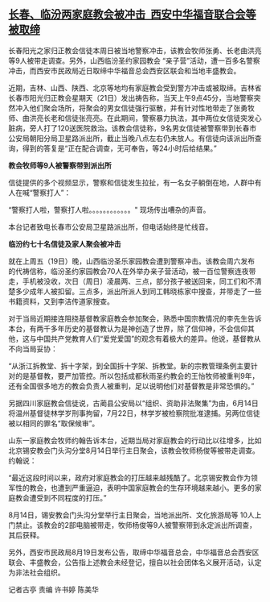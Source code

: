 <!--1661151161000-->
[长春、临汾两家庭教会被冲击  西安中华福音联合会等被取缔](https://www.rfa.org/mandarin/yataibaodao/shehui/gt2-08222022025223.html)
------

<p><span style="font-weight: 400;">长春阳光之家归正教会信徒本周日被当地警察冲击，该教会牧师张勇、长老曲洪亮等9人被带走调查。另外，山西临汾圣约家园教会 “亲子营”活动，遭一百多名警察冲击，而西安市民政局近日取缔中华福音总会西安区联会和当地丰盛教会。</span></p><p><span style="font-weight: 400;">近期，吉林、山西、陕西、北京等地均有家庭教会受到警方冲击或被取缔。吉林省长春市阳光归正教会星期天（21日）发出祷告称，当天上午9点45分，当地警察突然冲入他们聚会场所，将聚会的男女信徒强行驱散，并有针对性地带走了张勇牧师、曲洪亮长老和信徒张亮亮。在此期间，警察暴力执法，其中两位女信徒突发心脏病，旁人打了120送医院救治。该教会信徒称，9名男女信徒被警察带到长春市公安局朝阳分局卫星路派出所，截止当晚八点左右仍未放人。有信徒向该派出所查询，得到的答复是“正在配合调查，无可奉告，等24小时后给结果。”</span></p><p><b>教会牧师等9人被警察带到派出所</b></p><p><span style="font-weight: 400;">信徒提供的多个视频显示，警察和信徒发生拉扯，有一名女子躺倒在地，人群中有人在喊“警察打人”：</span></p><p><span style="font-weight: 400;">“警察打人啦，警察打人啦。。。。。。。。。。。。" 现场传出嘈杂的声音。</span></p><p><span style="font-weight: 400;">本台记者致电长春市公安局卫星路派出所，但电话始终是忙线音。</span></p><p><b>临汾约七十名信徒及家人聚会被冲击</b></p><p><span style="font-weight: 400;">就在上周五（19日）晚，山西临汾圣乐家园教会遭到警察冲击。该教会周六发布的代祷信称，临汾圣约家园教会70人在外举办亲子营活动，被一百位警察连夜带走，手机被没收，次日（周日）凌晨两、三点，部分孩子被送回来，同工们和不清楚多少成年人被扣留。三点多，派出所派人到同工韩晓栋家中搜查，并带走了一些书籍资料，又到李洁传道家搜查。</span></p><p><span style="font-weight: 400;">对于当局近期接连阻挠基督教家庭教会参加聚会，熟悉中国宗教情况的李先生告诉本台，有两千多年历史的基督教认为是神创造了世界，除了信仰神，不会信仰其他，这与中国共产党教育人们“爱党爱国”的观念有着极大的差异。他说，基督教从不向当局妥协：</span></p><p><span style="font-weight: 400;">“从浙江拆教堂、拆十字架，到全国拆十字架、拆教堂。新的宗教管理条例主要针对的是基督教，要严加管控。所以包括成都秋雨圣约教会的王怡牧师被重判9年，还有全国很多地方的教会负责人被重判，足以说明他们对基督教是非常恐惧的。”</span></p><p><span style="font-weight: 400;">另据四川家庭教会信徒说，古蔺县公安局以“组织、资助非法聚集”为由，6月14日将温州基督徒林学岁刑事拘留，7月22日，林学岁被检察院批准逮捕。另两位信徒被以相同的罪名“取保候审”。</span></p><p><span style="font-weight: 400;">山东一家庭教会牧师约翰告诉本台，近期当局对家庭教会的行动比以往增多，比如北京锡安教会门头沟分堂8月14日举行主日聚会，该教会牧师杨俊等被带走调查。约翰说：</span></p><p><span style="font-weight: 400;">“最近这段时间以来，政府对家庭教会的打压越来越残酷了。北京锡安教会作为领军性的教会，也遭到严重逼迫，表明中国家庭教会的生存环境越来越小。更多的家庭教会遭受到不同程度的打压。”</span></p><p><span style="font-weight: 400;">8月14日，锡安教会门头沟分堂举行主日聚会，当地派出所、文化旅游局等 10人上门禁止。该教会的2部电脑被带走，牧师杨俊等9人被警察带到永定派出所调查，其后获释。</span></p><p><span style="font-weight: 400;">另外，西安市民政局8月19日发布公告，取缔中华福音总会，中华福音总会西安区联会、丰盛教会，公告指上述教会未经登记，擅自以社会团体名义展开活动，认定为非法社会组织。</span></p><p></p><p><span style="font-weight: 400;">记者古亭 责编 许书婷 陈美华</span></p>
